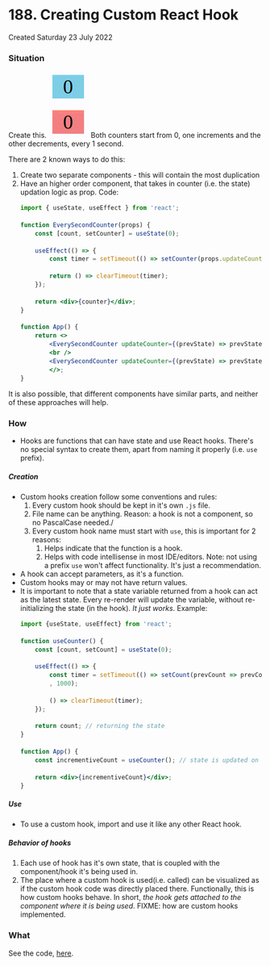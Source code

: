 # 188. Creating Custom React Hook
Created Saturday 23 July 2022

### Situation
Create this.
![](/assets/188_Creating_Custom_React_Hook-image-1.gif)
Both counters start from 0, one increments and the other decrements, every 1 second.

There are 2 known ways to do this:
1. Create two separate components - this will contain the most duplication
2. Have an higher order component, that takes in counter (i.e. the state) updation logic as prop. Code:
	```jsx
	import { useState, useEffect } from 'react';

	function EverySecondCounter(props) {
		const [count, setCounter] = useState(0);

		useEffect(() => {
			const timer = setTimeout(() => setCounter(props.updateCounter);

			return () => clearTimeout(timer);
		});

		return <div>{counter}</div>;
	}

	function App() {
		return <>
			<EverySecondCounter updateCounter={(prevState) => prevState + 1} />
			<br />
			<EverySecondCounter updateCounter={(prevState) => prevState - 1} />
			</>;
	}
	```

It is also possible, that different components have similar parts, and neither of these approaches will help.


### How
- Hooks are functions that can have state and use React hooks. There's no special syntax to create them, apart from naming it properly (i.e. `use` prefix).

##### Creation
- Custom hooks creation follow some conventions and rules:
	1. Every custom hook should be kept in it's own `.js` file.
	2. File name can be anything. Reason: a hook is not a component, so no PascalCase needed./
	3. Every custom hook name must start with `use`, this is important for 2 reasons:
		1. Helps indicate that the function is a hook.
		2. Helps with code intellisense in most IDE/editors.
		Note: not using a prefix `use` won't affect functionality. It's just a recommendation.
- A hook can accept parameters, as it's a function.
- Custom hooks may or may not have return values.
- It is important to note that a state variable returned from a hook can act as the latest state. Every re-render will update the variable, without re-initializing the state (in the hook). *It just works*. Example:
	```jsx
	import {useState, useEffect} from 'react';

	function useCounter() {
		const [count, setCount] = useState(0);

		useEffect(() => {
			const timer = setTimeout(() => setCount(prevCount => prevCount + 1)
			, 1000);

			() => clearTimeout(timer);
		});

		return count; // returning the state
	}

	function App() {
		const incrementiveCount = useCounter(); // state is updated on each re-render

		return <div>{incrementiveCount}</div>;
	}
	```
##### Use
- To use a custom hook, import and use it like any other React hook.

##### Behavior of hooks
1. Each use of hook has it's own state, that is coupled with the component/hook it's being used in.
2. The place where a custom hook is used(i.e. called) can be visualized as if the custom hook code was directly placed there. Functionally, this is how custom hooks behave. In short, *the hook gets attached to the component where it is being used*. FIXME: how are custom hooks implemented.

### What
See the code, [here](https://github.com/exemplar-codes/assorted-reactjs-apps/blob/f86d9b6343e848100cf6ef8ad53b01fde49c5762/src/Apps/CustomHookDemoCounter/CustomHookDemoCounter.jsx).
